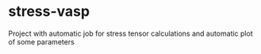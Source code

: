 # stress-vasp
Project with automatic job for stress tensor calculations and automatic plot of some parameters
